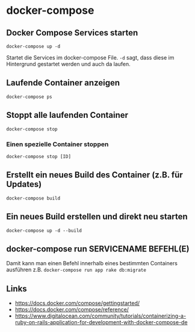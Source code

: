 # docker-compose

## Docker Compose Services starten
`docker-compose up -d`

Startet die Services im docker-compose File. `-d` sagt, dass diese im Hintergrund gestartet werden und auch da laufen.

## Laufende Container anzeigen 
`docker-compose ps`

## Stoppt alle laufenden Container
`docker-compose stop`

### Einen spezielle Container stoppen
`docker-compose stop [ID]`

## Erstellt ein neues Build des Container (z.B. für Updates) 
`docker-compose build`

## Ein neues Build erstellen und direkt neu starten
`docker-compose up -d --build`

## docker-compose run SERVICENAME BEFEHL(E)
Damit kann man einen Befehl innerhalb eines bestimmten Containers ausführen
z.B. `docker-compose run app rake db:migrate`


## Links
- https://docs.docker.com/compose/gettingstarted/
- https://docs.docker.com/compose/reference/
- https://www.digitalocean.com/community/tutorials/containerizing-a-ruby-on-rails-application-for-development-with-docker-compose-de
